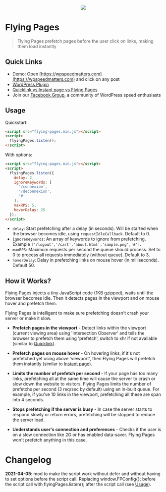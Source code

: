<p align="center">
  <img src="cover.png">
</p>

# Flying Pages

> Flying Pages prefetch pages before the user click on links, making them load instantly


## Quick Links

- Demo: Open [https://wpspeedmatters.com](https://wpspeedmatters.com) and click on any post
- [WordPress Plugin](https://wordpress.org/plugins/flying-pages/)
- [Quicklink vs Instant page vs Flying Pages](https://wpspeedmatters.com/quicklink-vs-instant-page-vs-flying-pages/)
- Join our [Facebook Group](https://www.facebook.com/groups/wpspeedmatters/), a community of WordPress speed enthusiasts


## Usage

Quickstart:

```html
<script src="flying-pages.min.js"></script>
<script>
  flyingPages.listen();
</script>
```

With options:

```html
<script src="flying-pages.min.js"></script>
<script>
  flyingPages.listen({
    delay: 2,
    ignoreKeywords: [
      '/connexion',
      '/deconnexion',
      '#'
    ],
    maxRPS: 5,
    hoverDelay: 25
  });
</script>
```

- `delay`: Start prefetching after a delay (in seconds). Will be started when the browser becomes idle, using `requestIdleCallback`. Default to 0.
- `ignoreKeywords`: An array of keywords to ignore from prefetching. Example `['/logout','/cart','about.html','sample.png','#']`.
- `maxRPS`: Maximum requests per second the queue should process. Set to 0 to process all requests immediately (without queue). Default to 3.
- `hoverDelay`: Delay in prefetching links on mouse hover (in milliseconds). Default 50.


## How it Works?

Flying Pages injects a tiny JavaScript code (1KB gzipped), waits until the browser becomes idle. Then it detects pages in the viewport and on mouse hover and prefetch them.

Flying Pages is intelligent to make sure prefetching doesn't crash your server or make it slow.

- **Prefetch pages in the viewport** - Detect links within the viewport (current viewing area) using 'Intersection Observer' and tells the browser to prefetch them using 'prefetch', switch to xhr if not available (similar to [Quicklink](https://github.com/GoogleChromeLabs/quicklink)).

- **Prefetch pages on mouse hover** - On hovering links, if it's not prefetched yet using above 'viewport', then Flying Pages will prefetch them instantly (similar to [Instant page](https://instant.page/)).

- **Limits the number of prefetch per second** - If your page has too many links, prefetching all at the same time will cause the server to crash or slow down the website to visitors. Flying Pages limits the number of prefetchs per second (3 req/sec by default) using an in-built queue. For example, if you've 10 links in the viewport, prefetching all these are span into 4 seconds.

- **Stops prefetching if the server is busy** - In case the server starts to respond slowly or return errors, prefetching will be stopped to reduce the server load.

- **Understands user's connection and preferences** - Checks if the user is on a slow connection like 2G or has enabled data-saver. Flying Pages won't prefetch anything in this case.


# Changelog

**2021-04-05**: mod to make the script work without defer and without having to set options before the script call. Replacing window.FPConfig{}; before the script call with flyingPages.listen(); after the script call (see [Usage](#Usage)).
